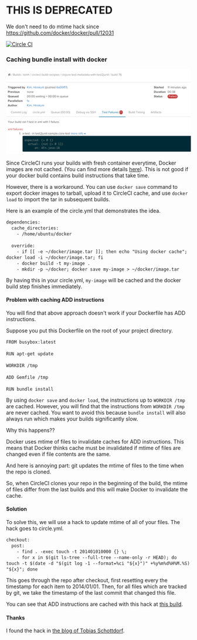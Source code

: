# THIS IS DEPRECATED
We don't need to do mtime hack since https://github.com/docker/docker/pull/12031

[![Circle CI](https://circleci.com/gh/kimh/circleci-build-examples/tree/caching-docker.svg?style=svg)](https://circleci.com/gh/kimh/circleci-build-examples/tree/caching-docker)

### Caching bundle install with docker

![screenshot](screenshot.png)

Since CircleCI runs your builds with fresh container everytime, Docker images are not cached. (You can find more details [here](https://circleci.com/docs/docker#caching-docker-layers)). This is not good if your docker build contains build instructions that take time.

However, there is a workaround. You can use `docker save` command to export docker images to tarball, upload it to CircleCI cache, and use `docker load` to import the tar in subsequent builds. 

Here is an example of the circle.yml that demonstrates the idea.

```
dependencies:
  cache_directories:
    - /home/ubuntu/docker

  override:
    - if [[ -e ~/docker/image.tar ]]; then echo "Using docker cache"; docker load -i ~/docker/image.tar; fi
    - docker build -t my-image .
    - mkdir -p ~/docker; docker save my-image > ~/docker/image.tar
```

By having this in your circle.yml, `my-image` will be cached and the docker build step finishes immediately.

#### Problem with caching ADD instructions
You will find that above approach doesn't work if your Dockerfile has ADD instructions.


Suppose you put this Dockerfile on the root of your project directory.

```
FROM busybox:latest

RUN apt-get update

WORKDIR /tmp

ADD Gemfile /tmp

RUN bundle install
```

By using `docker save` and `docker load`, the instructions up to `WORKDIR /tmp` are cached. However, you will find that the instructions from `WORKDIR /tmp` are never cached.
You want to avoid this because `bundle install` will also always run which makes your builds significantly slow. 

Why this happens??

Docker uses mtime of files to invalidate caches for ADD instructions. This means that Docker thinks cache must be invalidated if mtime of files are changed even if file contents are the same.

And here is annoying part: git updates the mtime of files to the time when the repo is cloned.

So, when CircleCI clones your repo in the beginning of the build, the mtime of files differ from the last builds and this will make Docker to invalidate the cache.

#### Solution
To solve this, we will use a hack to update mtime of all of your files. The hack goes to circle.yml.

```
checkout:
  post:
    - find . -exec touch -t 201401010000 {} \;
    - for x in $(git ls-tree --full-tree --name-only -r HEAD); do touch -t $(date -d "$(git log -1 --format=%ci "${x}")" +%y%m%d%H%M.%S) "${x}"; done
```

This goes through the repo after checkout, first resetting every the timestamp for each item to 2014/01/01.
Then, for all files which are tracked by git, we take the timestamp of the last commit that changed this file.

You can see that ADD instructions are cached with this hack at [this build](https://circleci.com/gh/kimh/circleci-build-examples/60).

#### Thanks
I found the hack in [the blog of Tobias Schottdorf](http://tschottdorf.github.io/cockroach-docker-circleci-continuous-integration/).
	


